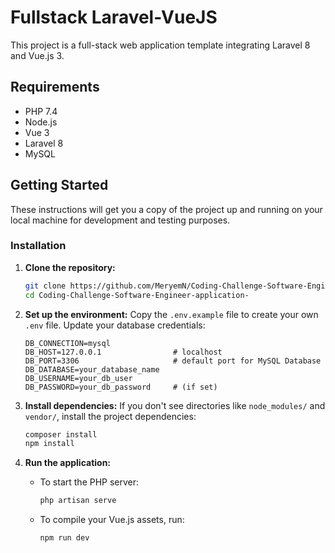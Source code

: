 # Fullstack Laravel-VueJS

This project is a full-stack web application template integrating Laravel 8 and Vue.js 3.

## Requirements

- PHP 7.4
- Node.js
- Vue 3
- Laravel 8
- MySQL

## Getting Started

These instructions will get you a copy of the project up and running on your local machine for development and testing purposes.

### Installation

1. **Clone the repository:**

   ```bash
   git clone https://github.com/MeryemN/Coding-Challenge-Software-Engineer-application-.git
   cd Coding-Challenge-Software-Engineer-application-
   ```

2. **Set up the environment:**
   Copy the `.env.example` file to create your own `.env` file. Update your database credentials:

   ```
   DB_CONNECTION=mysql
   DB_HOST=127.0.0.1                # localhost
   DB_PORT=3306                     # default port for MySQL Database
   DB_DATABASE=your_database_name
   DB_USERNAME=your_db_user
   DB_PASSWORD=your_db_password     # (if set)
   ```

3. **Install dependencies:**
   If you don't see directories like `node_modules/` and `vendor/`, install the project dependencies:

   ```bash
   composer install
   npm install
   ```

4. **Run the application:**

   - To start the PHP server:
     ```bash
     php artisan serve
     ```
   - To compile your Vue.js assets, run:
     ```bash
     npm run dev
     ```